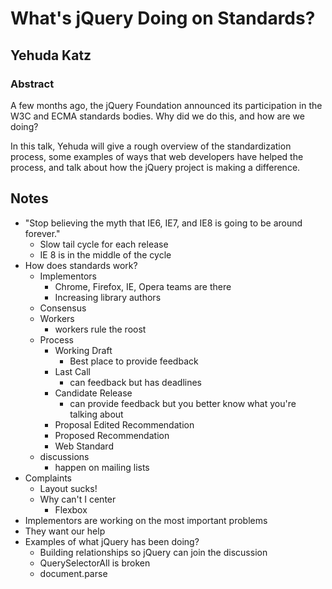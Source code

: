 # What's jQuery Doing on Standards?

## Yehuda Katz

### Abstract
A few months ago, the jQuery Foundation announced its participation in the W3C and ECMA standards bodies. Why did we do this, and how are we doing?

In this talk, Yehuda will give a rough overview of the standardization process, some examples of ways that web developers have helped the process, and talk about how the jQuery project is making a difference.

## Notes

* "Stop believing the myth that IE6, IE7, and IE8 is going to be around forever."
	* Slow tail cycle for each release
	* IE 8 is in the middle of the cycle
* How does standards work?
	* Implementors
		* Chrome, Firefox, IE, Opera teams are there
		* Increasing library authors
	* Consensus
	* Workers 
		* workers rule the roost
	* Process
		* Working Draft
			* Best place to provide feedback
		* Last Call
			* can feedback but has deadlines
		* Candidate Release
			* can provide feedback but you better know what you're talking about
		* Proposal Edited Recommendation
		* Proposed Recommendation
		* Web Standard
	* discussions
		* happen on mailing lists
* Complaints
	* Layout sucks!
	* Why can't I center
		* Flexbox
* Implementors are working on the most important problems
* They want our help
* Examples of what jQuery has been doing?
	* Building relationships so jQuery can join the discussion
	* QuerySelectorAll is broken
	* document.parse